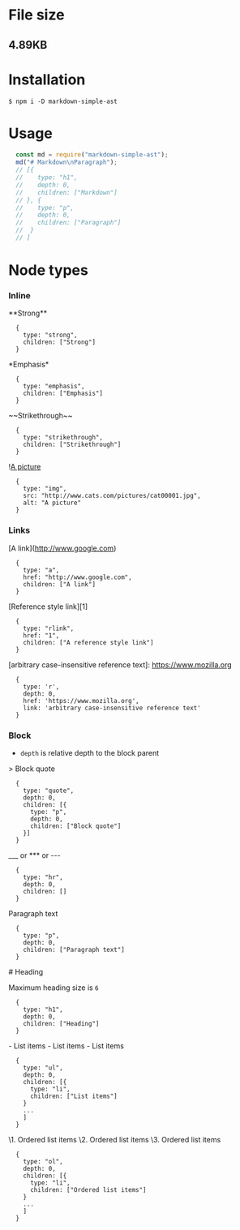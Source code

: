 # File size
## 4.89KB

# Installation
```
$ npm i -D markdown-simple-ast
```

# Usage
```javascript
  const md = require("markdown-simple-ast");
  md("# Markdown\nParagraph");
  // [{
  //    type: "h1",
  //    depth: 0,
  //    children: ["Markdown"]
  // }, {
  //    type: "p",
  //    depth: 0,
  //    children: ["Paragraph"]
  //  }
  // ]
```

# Node types
### Inline
\*\*Strong\*\*
```
  {
    type: "strong",
    children: ["Strong"]
  }
```

\*Emphasis\*
```
  {
    type: "emphasis",
    children: ["Emphasis"]
  }
```

\~\~Strikethrough\~\~
```
  {
    type: "strikethrough",
    children: ["Strikethrough"]
  }
```

\![A picture](http://www.cats.com/pictures/cat00001.jpg)
```
  {
    type: "img",
    src: "http://www.cats.com/pictures/cat00001.jpg",
    alt: "A picture"
  }
```

### Links

\[A link](http://www.google.com)
```
  {
    type: "a",
    href: "http://www.google.com",
    children: ["A link"]
  }
```

\[Reference style link][1]
```
  {
    type: "rlink",
    href: "1",
    children: ["A reference style link"]
  }
```

\[arbitrary case-insensitive reference text]: https://www.mozilla.org
```
  {
    type: 'r',
    depth: 0,
    href: 'https://www.mozilla.org',
    link: 'arbitrary case-insensitive reference text'
  }
```

### Block

- `depth` is relative depth to the block parent

\> Block quote
```
  {
    type: "quote",
    depth: 0,
    children: [{
      type: "p",
      depth: 0,
      children: ["Block quote"]
    }]
  }
```

\_\_\_ or \*\*\* or \-\-\-
```
  {
    type: "hr",
    depth: 0,
    children: []
  }
```

Paragraph text
```
  {
    type: "p",
    depth: 0,
    children: ["Paragraph text"]
  }
```

\# Heading

Maximum heading size is `6`

```
  {
    type: "h1",
    depth: 0,
    children: ["Heading"]
  }
```

\- List items
\- List items
\- List items
```
  {
    type: "ul",
    depth: 0,
    children: [{
      type: "li",
      children: ["List items"]
    }
    ...
    ]
  }
```

\1. Ordered list items
\2. Ordered list items
\3. Ordered list items
```
  {
    type: "ol",
    depth: 0,
    children: [{
      type: "li",
      children: ["Ordered list items"]
    }
    ...
    ]
  }
```